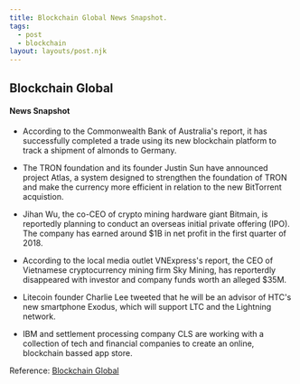 ```yaml
---
title: Blockchain Global News Snapshot.
tags:
  - post
  - blockchain
layout: layouts/post.njk
---
```

## Blockchain Global

#### News Snapshot

* According to the Commonwealth Bank of Australia's report, it has successfully completed a trade using its new blockchain platform to track a shipment of almonds to Germany.

* The TRON foundation and its founder Justin Sun have announced project Atlas, a system designed to strengthen the foundation of TRON and make the currency more efficient in relation to the new BitTorrent acquistion.

* Jihan Wu, the co-CEO of crypto mining hardware giant Bitmain, is reportedly planning to conduct an overseas initial private offering (IPO). The company has earned around $1B in net profit in the first quarter of 2018.

* According to the local media outlet VNExpress's report, the CEO of Vietnamese cryptocurrency mining firm Sky Mining, has reporterdly disappeared with investor and company funds worth an alleged $35M.

* Litecoin founder Charlie Lee tweeted that he will be an advisor of HTC's new smartphone Exodus, which will support LTC and the Lightning network.

* IBM and settlement processing company CLS are working with a collection of tech and financial companies to create an online, blockchain bassed app store.

Reference:
[Blockchain Global](http://www.blockchainglobal.com)
